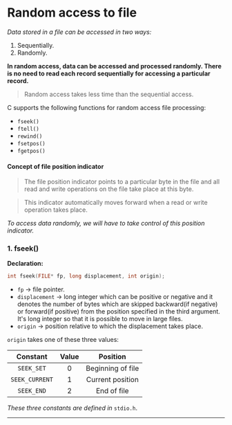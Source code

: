 # Random access to file
*Data stored in a file can be accessed in two ways:*

1. Sequentially.
2. Randomly.

**In random access, data can be accessed and processed randomly. There is no need to read each record sequentially for accessing a particular record.**

>Random access takes less time than the sequential access.


C supports the following functions for random access file processing:

* `fseek()`
* `ftell()`
* `rewind()`
* `fsetpos()`
* `fgetpos()`


#### Concept of file position indicator
>The file position indicator points to a particular byte in the file and all read and write operations on the file take place at this byte.

>This indicator automatically moves forward when a read or write operation takes place.

*To access data randomly, we will have to take control of this position indicator.*

### 1. fseek()
**Declaration:**
```c
int fseek(FILE* fp, long displacement, int origin);
```
* `fp` $\rightarrow$ file pointer.
* `displacement` $\rightarrow$ long integer which can be positive or negative and it denotes the number of bytes which are skipped backward(if negative) or forward(if positive) from the position specified in the third argument. It's long integer so that it is possible to move in large files.
* `origin` $\rightarrow$ position relative to which the displacement takes place.


`origin` takes one of these three values:

|Constant|Value|Position|
|:------:|:---:|:------:|
|`SEEK_SET`|0|Beginning of file|
|`SEEK_CURRENT`|1|Current position|
|`SEEK_END`|2|End of file|

_These three constants are defined in_ `stdio.h`.




---
